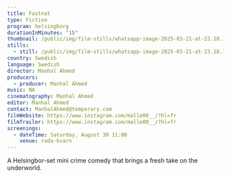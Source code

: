 ```yaml
---
title: Fastnat
type: Fiction
program: helsingborg
durationInMinutes: "15"
thumbnail: /public/img/film-stills/whatsapp-image-2025-03-21-at-23.18.15-3-.jpeg
stills:
  - still: /public/img/film-stills/whatsapp-image-2025-03-21-at-23.18.15.jpeg
country: Swedish
language: Swedish
director: Manhal Ahmed
producers:
  - producer: Manhal Ahmed
music: NA
cinematography: Manhal Ahmed
editor: Manhal Ahmed
contact: ManhalAhmed@temporary.com
filmWebsite: https://www.instagram.com/malle00__/?hl=fr
filmTrailer: https://www.instagram.com/malle00__/?hl=fr
screenings:
  - dateTime: Saturday, August 30 11:00
    venue: roda-kvarn
---
```

A﻿ Helsingbor-set mini crime comedy that brings a fresh take on the underworld.